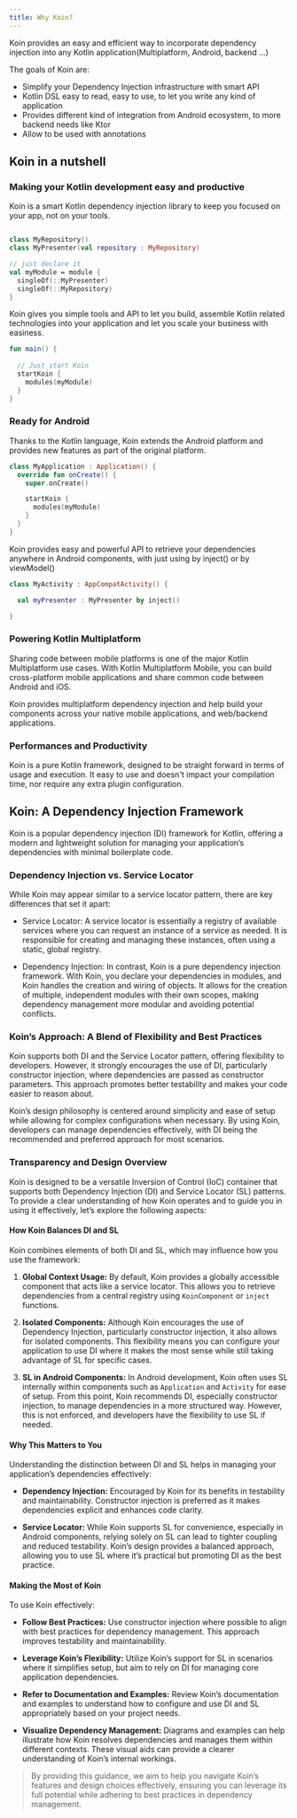 ```yaml
---
title: Why Koin?
---
```


Koin provides an easy and efficient way to incorporate dependency injection into any Kotlin application(Multiplatform, Android, backend ...)

The goals of Koin are:
- Simplify your Dependency Injection infrastructure with smart API
- Kotlin DSL easy to read, easy to use, to let you write any kind of application 
- Provides different kind of integration from Android ecosystem, to more backend needs like Ktor
- Allow to be used with annotations 

## Koin in a nutshell

### Making your Kotlin development easy and productive

Koin is a smart Kotlin dependency injection library to keep you focused on your app, not on your tools.

```kotlin

class MyRepository()
class MyPresenter(val repository : MyRepository) 

// just declare it 
val myModule = module { 
  singleOf(::MyPresenter)
  singleOf(::MyRepository)
}
```

Koin gives you simple tools and API to let you build, assemble Kotlin related technologies into your application and let you scale your business with easiness.

```kotlin
fun main() { 
  
  // Just start Koin
  startKoin {
    modules(myModule)
  }
} 
```

### Ready for Android

Thanks to the Kotlin language, Koin extends the Android platform and provides new features as part of the original platform.

```kotlin
class MyApplication : Application() {
  override fun onCreate() {
    super.onCreate()

    startKoin {
      modules(myModule)
    }
  } 
}
```

Koin provides easy and powerful API to retrieve your dependencies anywhere in Android components, with just using by inject() or by viewModel()

```kotlin
class MyActivity : AppCompatActivity() {

  val myPresenter : MyPresenter by inject()

} 
```

### Powering Kotlin Multiplatform

Sharing code between mobile platforms is one of the major Kotlin Multiplatform use cases. With Kotlin Multiplatform Mobile, you can build cross-platform mobile applications and share common code between Android and iOS.

Koin provides multiplatform dependency injection and help build your components across your native mobile applications, and web/backend applications.

### Performances and Productivity

Koin is a pure Kotlin framework, designed to be straight forward in terms of usage and execution. It easy to use and doesn't impact your compilation time, nor require any extra plugin configuration.

## Koin: A Dependency Injection Framework

Koin is a popular dependency injection (DI) framework for Kotlin, offering a modern and lightweight solution for managing your application’s dependencies with minimal boilerplate code.

### Dependency Injection vs. Service Locator

While Koin may appear similar to a service locator pattern, there are key differences that set it apart:

- Service Locator: A service locator is essentially a registry of available services where you can request an instance of a service as needed. It is responsible for creating and managing these instances, often using a static, global registry.

- Dependency Injection: In contrast, Koin is a pure dependency injection framework. With Koin, you declare your dependencies in modules, and Koin handles the creation and wiring of objects. It allows for the creation of multiple, independent modules with their own scopes, making dependency management more modular and avoiding potential conflicts.

### Koin’s Approach: A Blend of Flexibility and Best Practices

Koin supports both DI and the Service Locator pattern, offering flexibility to developers. However, it strongly encourages the use of DI, particularly constructor injection, where dependencies are passed as constructor parameters. This approach promotes better testability and makes your code easier to reason about.

Koin’s design philosophy is centered around simplicity and ease of setup while allowing for complex configurations when necessary. By using Koin, developers can manage dependencies effectively, with DI being the recommended and preferred approach for most scenarios.


### Transparency and Design Overview

Koin is designed to be a versatile Inversion of Control (IoC) container that supports both Dependency Injection (DI) and Service Locator (SL) patterns. To provide a clear understanding of how Koin operates and to guide you in using it effectively, let’s explore the following aspects:

#### How Koin Balances DI and SL

Koin combines elements of both DI and SL, which may influence how you use the framework:

1. **Global Context Usage:** By default, Koin provides a globally accessible component that acts like a service locator. This allows you to retrieve dependencies from a central registry using `KoinComponent` or `inject` functions.

2. **Isolated Components:** Although Koin encourages the use of Dependency Injection, particularly constructor injection, it also allows for isolated components. This flexibility means you can configure your application to use DI where it makes the most sense while still taking advantage of SL for specific cases.

3. **SL in Android Components:** In Android development, Koin often uses SL internally within components such as `Application` and `Activity` for ease of setup. From this point, Koin recommends DI, especially constructor injection, to manage dependencies in a more structured way. However, this is not enforced, and developers have the flexibility to use SL if needed.

#### Why This Matters to You

Understanding the distinction between DI and SL helps in managing your application’s dependencies effectively:

- **Dependency Injection:** Encouraged by Koin for its benefits in testability and maintainability. Constructor injection is preferred as it makes dependencies explicit and enhances code clarity.

- **Service Locator:** While Koin supports SL for convenience, especially in Android components, relying solely on SL can lead to tighter coupling and reduced testability. Koin’s design provides a balanced approach, allowing you to use SL where it’s practical but promoting DI as the best practice.

#### Making the Most of Koin

To use Koin effectively:

- **Follow Best Practices:** Use constructor injection where possible to align with best practices for dependency management. This approach improves testability and maintainability.

- **Leverage Koin’s Flexibility:** Utilize Koin’s support for SL in scenarios where it simplifies setup, but aim to rely on DI for managing core application dependencies.

- **Refer to Documentation and Examples:** Review Koin’s documentation and examples to understand how to configure and use DI and SL appropriately based on your project needs.

- **Visualize Dependency Management:** Diagrams and examples can help illustrate how Koin resolves dependencies and manages them within different contexts. These visual aids can provide a clearer understanding of Koin’s internal workings.

> By providing this guidance, we aim to help you navigate Koin’s features and design choices effectively, ensuring you can leverage its full potential while adhering to best practices in dependency management.